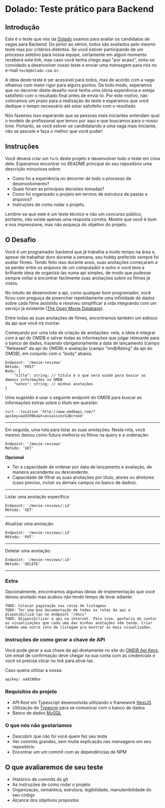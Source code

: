# Dolado: Teste prático para Backend

## Introdução
Este é o teste que nós da [Dolado](http://www.dolado.com.br) usamos para avaliar os candidatos de vagas para Backend. Do júnior ao sênior, todos são avaliados pelo mesmo teste mas por critérios distintos. Se você estiver participando de um processo seletivo para nossa equipe, certamente em algum momento receberá este link, mas caso você tenha chego aqui "por acaso", sinta-se convidado a desenvolver nosso teste e enviar uma mensagem para nós no e-mail `tech@dolado.com.br`.

A ideia deste teste é ser acessível para todos, mas de acordo com a vaga olhamos com maior rigor para alguns pontos. De todo modo, esperamos que no decorrer deste desafio você tenha uma ótima experiência e esteja satisfeito com o resultado final antes de enviá-lo. Por este motivo, não colocamos um prazo para a realização do teste e esperamos que você dedique o tempo necessário até estar satisfeito com o resultado.

Nós fazemos isso esperando que as pessoas mais iniciantes entendam qual o modelo de profissional que temos por aqui e que buscamos para o nosso time. Portanto, se você estiver se candidatando a uma vaga mais iniciante, não se assuste e faça o melhor que você puder!

## Instruções
Você deverá criar um `fork` deste projeto e desenvolver todo o teste em cima dele. Esperamos encontrar no *README* principal do seu repositório uma descrição minuciosa sobre:
- Como foi a experiência no decorrer de todo o processo de desenvolvimento?
- Quais foram as principais decisões tomadas?
- Como foi organizado o projeto em termos de estrutura de pastas e arquivos?
- Instruções de como rodar o projeto.

Lembre-se que este é um teste técnico e não um concurso público, portanto, não existe apenas uma resposta correta. Mostre que você é bom e nos impressione, mas não esqueça do objetivo do projeto.

## O Desafio
Você é um programador backend que já trabalha a muito tempo na área e, apesar de trabalhar duro durante a semana, seu hobby preferido sempre foi avaliar filmes. Tendo feito isso durante anos, suas anotações começaram a se perder entre os arquivos de um computador e outro e você teve a brilhante ideia de organizá-las numa api simples, de modo que pudesse sempre voltar e encontrar facilmente suas anotações sobre os filmes já vistos.

No intuito de desenvolver a api, como qualquer bom programador, você ficou com preguiça de preencher repetidamente uma infinidade de dados sobre cada filme assistido e resolveu simplificar a vida integrando com um serviço já existente ([The Open Movie Database](https://www.omdbapi.com/)).

Entre todas as suas anotações de filmes, encontramos também um esboço da api que você irá montar.

Começando por uma rota de criação de anotações: nela, a ideia é integrar com a api do OMDB e salvar todas as informações que julgar relevante para o banco de dados, trazendo obrigatoriamente a data de lançamento (campo "Released" da api do OMDB) e avaliação (campo "imdbRating" da api do OMDB), em conjunto com o "body" abaixo.  
```
Endpoint: '/movie-reviews'
Método: 'POST'
Body: {
    "title": string; // título é o que será usado para buscar as demais informações no OMDB
    "notes": string; // minhas anotações
}
```

Uma sugestão é usar o seguinte endpoint do OMDB para buscar as informações extras sobre o título em questão:
```
curl --location 'http://www.omdbapi.com/?apikey=aa9290ba&t=assassins%2Bcreed'
```

---

Em seguida, uma rota para listar as suas anotações. Nesta rota, você mesmo deixou como futura melhoria os filtros na query e a ordenação:
```
Endpoint: '/movie-reviews'
Método: 'GET'
```
**Opcional**
- Ter a capacidade de ordenar por data de lançamento e avaliação, de maneira ascendente ou descendente.
- Capacidade de filtrar as suas anotações por título, atores ou diretores (caso preciso, incluir os demais campos no banco de dados).

---

Listar uma anotação específica:
```
Endpoint: '/movie-reviews/:id'
Método: 'GET'
```

---

Atualizar uma anotação:
```
Endpoint: '/movie-reviews/:id'
Método: 'PUT'
```

---

Deletar uma anotação:
```
Endpoint: '/movie-reviews/:id'
Método: 'DELETE'
```

---

### Extra

Opcionalmente, encontramos algumas ideias de implementação que você deixou anotado mas acabou não tendo tempo de levar adiante:
```
TODO: Colocar paginação nas rotas de listagens
TODO: Ter uma boa documentação de todas as rotas da api e disponibilizá-las no endpoint "/docs"
TODO: Disponibilizar a api na internet. Para isso, gostaria de contar as visualizações que cada uma das minhas anotações vêm tendo. Criar também uma outra rota de listagem pra mostrar as mais visualizadas.
```

### Instruções de como gerar a chave de API
Você pode gerar a sua chave de api diretamente no site do [OMDB Api Keys](https://www.omdbapi.com/apikey.aspx). Um email de confirmação deve chegar na sua conta com as credenciais e você só precisa clicar no link para ativá-las.

Caso queira utilizar a nossa:
```
apikey: aa9290ba
```

### Requisitos do projeto
- API Rest em Typescript desenvolvida utilizando o framework [NestJS](https://nestjs.com/)
- Utilização do [Typeorm](https://docs.nestjs.com/recipes/sql-typeorm) para se comunicar com o banco de dados
- Banco de dados [MySQL](https://www.mysql.com/)


### O que nós não gostaríamos
* Descobrir que não foi você quem fez seu teste
* Ver commits grandes, sem muita explicação nas mensagens em seu repositório
* Encontrar um um commit com as dependências de NPM

## O que avaliaremos de seu teste
* Histórico de commits do git
* As instruções de como rodar o projeto
* Organização, semântica, estrutura, legibilidade, manutenibilidade do seu código
* Alcance dos objetivos propostos
